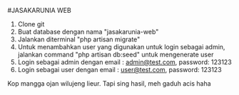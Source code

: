 #JASAKARUNIA WEB
1. Clone git
2. Buat database dengan nama "jasakarunia-web"
3. Jalankan diterminal "php artisan migrate"
4. Untuk menambahkan user yang digunakan untuk login sebagai admin, jalankan command "php artisan db:seed" untuk mengenerate user
5. Login sebagai admin dengan email : admin@test.com, password: 123123
6. Login sebagai user dengan email : user@test.com, password: 123123

Kop mangga ojan wilujeng lieur.
Tapi sing hasil, meh gaduh acis haha
